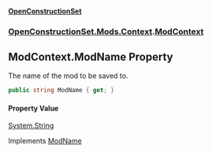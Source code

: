 #### [OpenConstructionSet](index.md 'index')
### [OpenConstructionSet.Mods.Context](index.md#OpenConstructionSet_Mods_Context 'OpenConstructionSet.Mods.Context').[ModContext](bg5IPPU_c0JbekfhoR9TnQ.md 'OpenConstructionSet.Mods.Context.ModContext')
## ModContext.ModName Property
The name of the mod to be saved to.  
```csharp
public string ModName { get; }
```
#### Property Value
[System.String](https://docs.microsoft.com/en-us/dotnet/api/System.String 'System.String')

Implements [ModName](8T9FmksiwGIwTdaxosRWrw.md 'OpenConstructionSet.Mods.Context.IModContext.ModName')  
